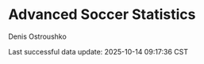 # Advanced Soccer Statistics
Denis Ostroushko

<!-- gfm -->

Last successful data update: 2025-10-14 09:17:36 CST
